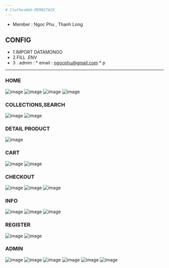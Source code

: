 ```yaml
---
# ClothesWeb-MERNSTACK
---
```

* Member : Ngoc Phu , Thanh Long 
## CONFIG 
*  1.IMPORT DATAMONGO
*  2.FILL .ENV
*  3 . admin : 
          * email : ngocphu@gmail.com
          * p
---
### HOME 
![image](https://user-images.githubusercontent.com/87811387/178153848-edfc48c2-3e1b-4af9-95e4-97946beefc5c.png)
![image](https://user-images.githubusercontent.com/87811387/178153864-3175a271-5c16-4036-a862-43d6875aac96.png)
![image](https://user-images.githubusercontent.com/87811387/178153871-e4b6a858-a2ac-4876-990d-857398831b02.png)
![image](https://user-images.githubusercontent.com/87811387/178153894-46be471a-32ad-4329-9440-88f2ac3cc88c.png)
### COLLECTIONS,SEARCH
![image](https://user-images.githubusercontent.com/87811387/178153911-03331ff4-d41e-4798-82f1-c68a53398d30.png)
![image](https://user-images.githubusercontent.com/87811387/178153915-3a16ddaf-538d-48ff-a213-1eb81273dec6.png)
### DETAIL PRODUCT
![image](https://user-images.githubusercontent.com/87811387/178153920-660dde9b-d46b-486f-a509-28f67eb38d55.png)
### CART 
![image](https://user-images.githubusercontent.com/87811387/178153947-d5cc719b-44c6-4991-a90a-6bacb3e8099a.png)
![image](https://user-images.githubusercontent.com/87811387/178153949-33ff5e16-1982-4b5e-8d00-57404f3e1aa8.png)
### CHECKOUT 
![image](https://user-images.githubusercontent.com/87811387/178153963-c9029612-709c-4d09-aafb-b752ad5eb115.png)
![image](https://user-images.githubusercontent.com/87811387/178153983-cc7d83bd-45e8-438d-a85a-1e63933a6b13.png)
![image](https://user-images.githubusercontent.com/87811387/178154000-8ce64bf8-bc57-4bc1-a810-eb06df0ef76b.png)
### INFO 
![image](https://user-images.githubusercontent.com/87811387/178154092-d744bff1-d6c0-438a-a1d1-91bdde6e5cfc.png)
![image](https://user-images.githubusercontent.com/87811387/178154103-a053f7b9-cd33-4349-9414-d60eab2528f8.png)
![image](https://user-images.githubusercontent.com/87811387/178154110-7efa7f94-ec25-49af-9e36-81da4e326687.png)
### REGISTER
![image](https://user-images.githubusercontent.com/87811387/178154221-3f8894aa-fab1-4c79-bc5d-93b28feeef51.png)
![image](https://user-images.githubusercontent.com/87811387/178154248-2a2d9c1f-8580-4ed0-89cd-e31113a00e48.png)
### ADMIN
![image](https://user-images.githubusercontent.com/87811387/178154197-7b799dd1-55c7-4d95-94af-dbc00aa51182.png)
![image](https://user-images.githubusercontent.com/87811387/178154285-ecaeda42-b694-4b2e-b2a9-4c91a3bce28b.png)
![image](https://user-images.githubusercontent.com/87811387/178154298-e6e47f06-ecd3-425b-bcd3-abf3437c4917.png)
![image](https://user-images.githubusercontent.com/87811387/178154311-b024c79f-3006-4bb6-bc1a-e9449c6c058e.png)
![image](https://user-images.githubusercontent.com/87811387/178154318-316101d0-890f-4c1d-9d22-cd340b0882ff.png)
![image](https://user-images.githubusercontent.com/87811387/178154324-bb0d907a-58bb-4a22-86b0-6cb4e0454191.png)



